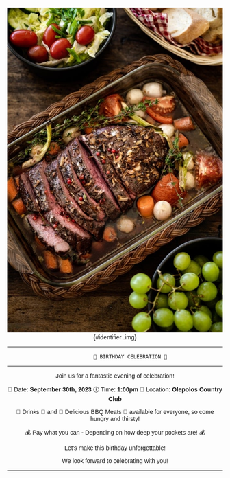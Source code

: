 
![Alt Text](https://github.com/dimingo/images/blob/main/istockphoto-1460241982-1024x1024-4A5YS_-VM-transformed.jpeg){#identifier .img}

--------------------------------------------------------
              🎉 BIRTHDAY CELEBRATION 🎉
--------------------------------------------------------

Join us for a fantastic evening of celebration!

📅 Date: __September 30th, 2023__
🕕 Time:  __1:00pm__
📍 Location: __Olepolos Country Club__

🥂 Drinks 🍹 and 🍖 Delicious BBQ Meats 🍖
available for everyone, so come hungry and thirsty!

💰 Pay what you can - Depending on how deep your pockets are! 💰

Let's make this birthday unforgettable!

We look forward to celebrating with you!

--------------------------------------------------------
<style>
        body {
            text-align: center;
            font-family: Arial, sans-serif;
        }

        .poster {
            display: inline-block;
            text-align: left;
            padding: 20px;
            border: 2px solid #333;
            border-radius: 10px;
            max-width: 400px;
            margin: 0 auto;
        }

        img {
            max-width: 100%;
            height: auto;
            margin: 0 auto;
        }
    </style>
